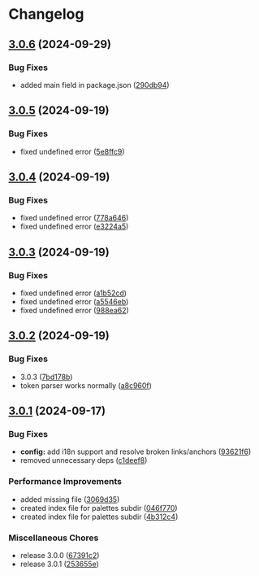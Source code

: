 # Changelog

## [3.0.6](https://github.com/prjctimg/huetiful/compare/v3.0.5...v3.0.6) (2024-09-29)


### Bug Fixes

* added main field in package.json ([290db94](https://github.com/prjctimg/huetiful/commit/290db947ad1cd3fff9b2a6ac98256b2155dd2ea9))

## [3.0.5](https://github.com/prjctimg/huetiful/compare/v3.0.4...v3.0.5) (2024-09-19)


### Bug Fixes

* fixed undefined error ([5e8ffc9](https://github.com/prjctimg/huetiful/commit/5e8ffc95f525ee9a93f2ddb2bf423850058f025c))

## [3.0.4](https://github.com/prjctimg/huetiful/compare/v3.0.3...v3.0.4) (2024-09-19)


### Bug Fixes

* fixed undefined error ([778a646](https://github.com/prjctimg/huetiful/commit/778a646227de80c6ad38b1f0a91e1d6722d8b812))
* fixed undefined error ([e3224a5](https://github.com/prjctimg/huetiful/commit/e3224a5bdf3f00216b7a13dd4c0e0ab66e225084))

## [3.0.3](https://github.com/prjctimg/huetiful/compare/v3.0.2...v3.0.3) (2024-09-19)


### Bug Fixes

* fixed undefined error ([a1b52cd](https://github.com/prjctimg/huetiful/commit/a1b52cd2241ad46cab875f8515c9eacd8819ee8f))
* fixed undefined error ([a5546eb](https://github.com/prjctimg/huetiful/commit/a5546eb64cff348c806896e80fd0fa89bc3a9a52))
* fixed undefined error ([988ea62](https://github.com/prjctimg/huetiful/commit/988ea621379a1bfa821faa22ac06dc268fad4283))

## [3.0.2](https://github.com/prjctimg/huetiful/compare/v3.0.1...v3.0.2) (2024-09-19)


### Bug Fixes

* 3.0.3 ([7bd178b](https://github.com/prjctimg/huetiful/commit/7bd178bc6a427bc10202c7e7bae9e44759935b2b))
* token parser works normally ([a8c960f](https://github.com/prjctimg/huetiful/commit/a8c960faadddd35eac45ed2886c4de1e30c5fe51))

## [3.0.1](https://github.com/prjctimg/huetiful/compare/v2.3.0...v3.0.1) (2024-09-17)


### Bug Fixes

* **config:** add i18n support and resolve broken links/anchors ([93621f6](https://github.com/prjctimg/huetiful/commit/93621f6e455a0725ab792cc96b4de43662e20e3e))
* removed unnecessary deps ([c1deef8](https://github.com/prjctimg/huetiful/commit/c1deef860b170ee7422efebb3a41691373092492))


### Performance Improvements

* added missing file ([3069d35](https://github.com/prjctimg/huetiful/commit/3069d35f5a75908050e0afd6acde8e96545f5791))
* created index file for palettes subdir ([046f770](https://github.com/prjctimg/huetiful/commit/046f7709d05cb2dee490e3eb20ef6fa41acda5c7))
* created index file for palettes subdir ([4b312c4](https://github.com/prjctimg/huetiful/commit/4b312c4ad8c226e7804c46409521d1482a07a573))


### Miscellaneous Chores

* release 3.0.0 ([67391c2](https://github.com/prjctimg/huetiful/commit/67391c29a60ed5964c98e7e27f73d051bdacbc22))
* release 3.0.1 ([253655e](https://github.com/prjctimg/huetiful/commit/253655ec1dcf65752160a93f453fcc7d27a81975))
